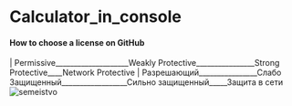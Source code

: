# Calculator_in_console





#### How to choose a license on GitHub
|  Permissive____________________Weakly Protective________________Strong Protective____Network Protective
|  Разрешающий________________Слабо Защищенный__________________Сильно защищенный_____Защита в сети
      ![semeistvo](https://github.com/SAYRUS1/Calculator_in_console/assets/100000618/4f109c32-13c2-4861-8cf4-1c4e8660f543)
